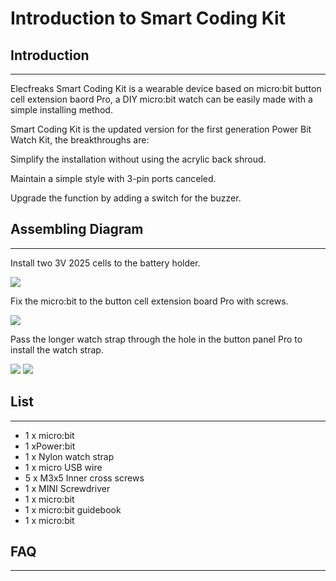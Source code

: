 # Introduction to Smart Coding Kit

## Introduction
---
Elecfreaks Smart Coding Kit is a wearable device based on micro:bit button cell extension baord Pro, a DIY micro:bit watch can be easily made with a simple installing method. 

Smart Coding Kit is the updated version for the first generation Power Bit Watch Kit, the breakthroughs are: 

Simplify the installation without using the acrylic back shroud.

Maintain a simple style with 3-pin ports canceled. 

Upgrade the function by adding a switch for the buzzer.

## Assembling Diagram
---
 Install two 3V 2025 cells to the battery holder.

![](https://raw.githubusercontent.com/elecfreaks/learn-en/master/microbitKit/smart_coding_kit/images/smart_coding_kit_01.png)

Fix the micro:bit to the button cell extension board Pro with screws.

![](https://raw.githubusercontent.com/elecfreaks/learn-en/master/microbitKit/smart_coding_kit/images/smart_coding_kit_02.png)

 Pass the longer watch strap through the hole in the button panel Pro to install the watch strap.

![](https://raw.githubusercontent.com/elecfreaks/learn-en/master/microbitKit/smart_coding_kit/images/smart_coding_kit_03.png)
![](https://raw.githubusercontent.com/elecfreaks/learn-en/master/microbitKit/smart_coding_kit/images/smart_coding_kit_04.png)



## List
---
- 1 x micro:bit
- 1 xPower:bit
- 1 x Nylon watch strap
- 1 x micro USB wire 
- 5 x M3x5 Inner cross screws 
- 1 x MINI Screwdriver 
- 1 x micro:bit
- 1 x micro:bit guidebook 
- 1 x micro:bit


## FAQ
---
